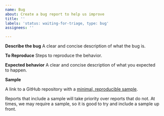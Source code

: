 ```yaml
---
name: Bug
about: Create a bug report to help us improve
title: ''
labels: 'status: waiting-for-triage, type: bug'
assignees: ''

---
```


<!--
Do NOT report Security Vulnerabilities here. Please use https://github.com/spring-projects/spring-security/security/policy
-->

**Describe the bug**
A clear and concise description of what the bug is.

**To Reproduce**
Steps to reproduce the behavior.

**Expected behavior**
A clear and concise description of what you expected to happen.

**Sample**

A link to a GitHub repository with a [minimal, reproducible sample](https://stackoverflow.com/help/minimal-reproducible-example).

Reports that include a sample will take priority over reports that do not.
At times, we may require a sample, so it is good to try and include a sample up front.
